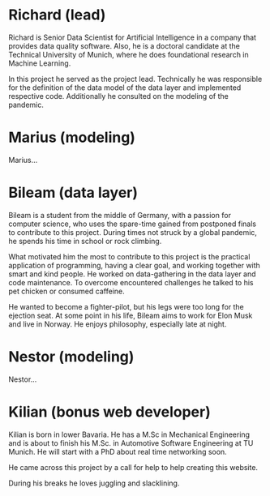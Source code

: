 # Richard (lead) 
 
Richard is Senior Data Scientist for Artificial Intelligence in a company that provides data quality software. 
Also, he is a doctoral candidate at the Technical University of Munich, where he does foundational research in Machine Learning. 
 
In this project he served as the project lead. 
Technically he was responsible for the definition of the data model of the data layer and implemented respective code. 
Additionally he consulted on the modeling of the pandemic. 
 
# Marius (modeling) 
 
Marius... 
 
# Bileam (data layer) 
 
Bileam is a student from the middle of Germany, with a passion for computer science, who uses the spare-time gained from postponed finals to contribute to this project. 
During times not struck by a global pandemic, he spends his time in school or rock climbing. 
 
What motivated him the most to contribute to this project is the practical application of programming, having a clear goal, and working together with smart and kind people. 
He worked on data-gathering in the data layer and code maintenance. 
To overcome encountered challenges he talked to his pet chicken or consumed caffeine. 
 
He wanted to become a fighter-pilot, but his legs were too long for the ejection seat. 
At some point in his life, Bileam aims to work for Elon Musk and live in Norway. 
He enjoys philosophy, especially late at night. 
 
# Nestor (modeling) 
 
Nestor... 
 
# Kilian (bonus web developer) 
 
Kilian is born in lower Bavaria. 
He has a M.Sc in Mechanical Engineering and is about to finish his M.Sc. in Automotive Software Engineering at TU Munich. 
He will start with a PhD about real time networking soon. 
 
He came across this project by a call for help to help creating this website. 
 
During his breaks he loves juggling and slacklining.  
